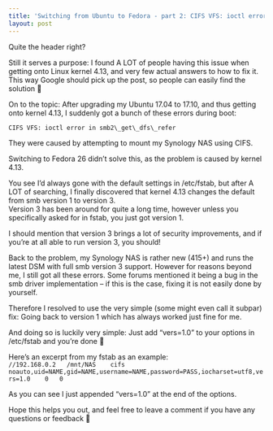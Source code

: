 ```yaml
---
title: 'Switching from Ubuntu to Fedora - part 2: CIFS VFS: ioctl error in smb2_get_dfs_refer'
layout: post
---
```


Quite the header right?

Still it serves a purpose: I found A LOT of people having this issue when getting onto Linux kernel 4.13, and very few actual answers to how to fix it. This way Google should pick up the post, so people can easily find the solution 🙂

On to the topic: After upgrading my Ubuntu 17.04 to 17.10, and thus getting onto kernel 4.13, I suddenly got a bunch of these errors during boot:

`CIFS VFS: ioctl error in smb2\_get\_dfs\_refer`

They were caused by attempting to mount my Synology NAS using CIFS.

Switching to Fedora 26 didn’t solve this, as the problem is caused by kernel 4.13.

You see I’d always gone with the default settings in /etc/fstab, but after A LOT of searching, I finally discovered that kernel 4.13 changes the default from smb version 1 to version 3.  
Version 3 has been around for quite a long time, however unless you specifically asked for in fstab, you just got version 1.

I should mention that version 3 brings a lot of security improvements, and if you’re at all able to run version 3, you should!

Back to the problem, my Synology NAS is rather new (415+) and runs the latest DSM with full smb version 3 support. However for reasons beyond me, I still got all these errors. Some forums mentioned it being a bug in the smb driver implementation – if this is the case, fixing it is not easily done by yourself.

Therefore I resolved to use the very simple (some might even call it subpar) fix: Going back to version 1 which has always worked just fine for me.

And doing so is luckily very simple: Just add “vers=1.0” to your options in /etc/fstab and you’re done 🙂

Here’s an excerpt from my fstab as an example:  
`
//192.168.0.2	/mnt/NAS	cifs	noauto,uid=NAME,gid=NAME,username=NAME,password=PASS,iocharset=utf8,vers=1.0	0	0
`

As you can see I just appended “vers=1.0” at the end of the options.

Hope this helps you out, and feel free to leave a comment if you have any questions or feedback 🙂